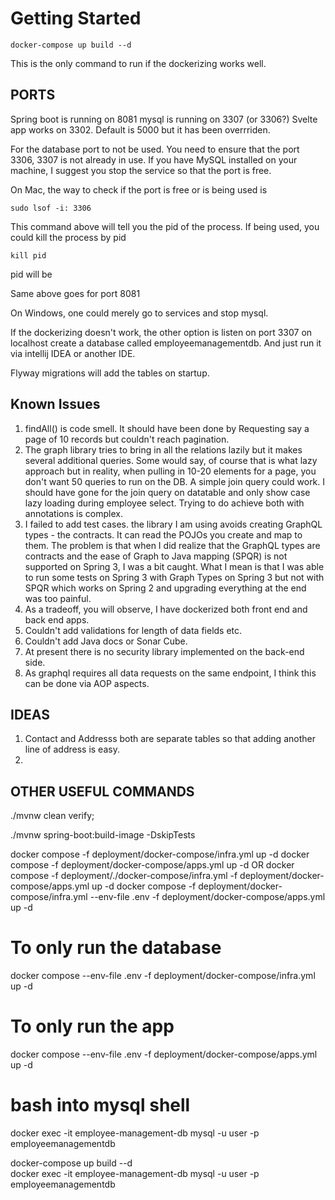 # Getting Started

`docker-compose up build --d `

This is the only command to run if the dockerizing works well.

## PORTS

Spring boot is running on 8081
mysql is running on 3307 (or 3306?)
Svelte app works on 3302. Default is 5000 but it has been overrriden. 

For the database port to not be used. You need to ensure that the port 3306, 3307 is not already in use.
If you have MySQL installed on your machine, I suggest you stop the service so that the port is free.

On Mac, the way to check if the port is free or is being used is

`sudo lsof -i: 3306`


This command above will tell you the pid of the process. If being used,  you could kill the process by pid

`kill pid`

pid will be

Same above goes for port 8081

On Windows, one could merely go to services and stop mysql.

If the dockerizing doesn't work, the other option is listen on port 3307 on localhost
create a database called employeemanagementdb. And just run it via intellij IDEA or another IDE.

Flyway migrations will add the tables on startup.

## Known Issues

1. findAll() is  code smell. It should have been done by Requesting say a page of 10 records but couldn't reach pagination.
2. The graph library tries to bring in all the relations lazily but it makes several additional queries. Some would  say, of course that is what lazy approach but in reality, when pulling in 10-20 elements for a page, you don't want 50 queries to run on the DB. A simple join query could work. I should have gone for the join query on datatable and only show case lazy loading during employee select. Trying to do achieve both with annotations is complex.
3. I failed to add test cases. the library I am using avoids creating GraphQL types - the contracts. It can read the POJOs you create and map to them. The problem is that when I did realize that the GraphQL types are contracts and the ease of Graph to Java mapping (SPQR) is not supported on Spring 3, I was a bit caught. What I mean is that I was able to run some tests on Spring 3 with Graph Types on Spring 3 but not with SPQR which works on Spring 2 and upgrading everything at the end was too painful.
4. As a tradeoff, you will observe, I have dockerized both front end and back end apps.
5. Couldn't add validations for length of data fields etc.
6. Couldn't add Java docs or Sonar Cube.
7. At present there is no security library implemented on the back-end side.
8. As graphql requires all data requests on the same endpoint, I think this can be done via AOP aspects.

## IDEAS

1. Contact and Addresss both are separate tables so that adding another line of address is easy.
2.



## OTHER USEFUL COMMANDS
./mvnw clean verify;

./mvnw  spring-boot:build-image -DskipTests

docker compose -f deployment/docker-compose/infra.yml up -d
docker compose -f deployment/docker-compose/apps.yml up -d
OR
docker compose -f deployment/./docker-compose/infra.yml -f deployment/docker-compose/apps.yml up -d
docker compose -f deployment/docker-compose/infra.yml --env-file .env -f deployment/docker-compose/apps.yml up -d



# To only run the database
docker compose --env-file .env  -f deployment/docker-compose/infra.yml up -d

# To only run the app
docker compose --env-file .env  -f deployment/docker-compose/apps.yml up -d


# bash into mysql shell
docker exec -it employee-management-db mysql -u user -p employeemanagementdb

docker-compose up build --d  
docker exec -it employee-management-db mysql -u user -p employeemanagementdb
